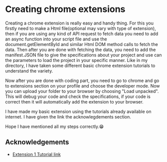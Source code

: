 # Creating chrome extensions

Creating a chrome extension is really easy and handy thing.
For this you firstly need to make a Html file(optional may vary with type of extension), then if you are using any kind of API request to fetch data you need to add an async function into your script file and use the document.getElementById and similar Html DOM method calls to fetch the data. Then after you are done with fetching the data, you need to add the manifest.JSON file to give the specifications about your project and use can the parameters to load the project in your specific manner. Like in my directory, I have taken some different basic chrome extension tutorials to understand the variety.

Now after you are done with coding part, you need to go to chrome and go to extensions section on your profile and choose the developer mode. Now you can upload your folder to your browser by choosing "Load unpacked". This will debug your code and check the specifications, if your code is correct then it will automatically add the extension to your browser.

I have made my basic extension using the tutorials already available on internet. I have given the link the acknowlegdements section.

Hope I have mentioned all my steps correctly.😁

## Acknowledgements
- [Extension 1 Tutorial link ](https://www.freecodecamp.org/news/building-chrome-extension/)
